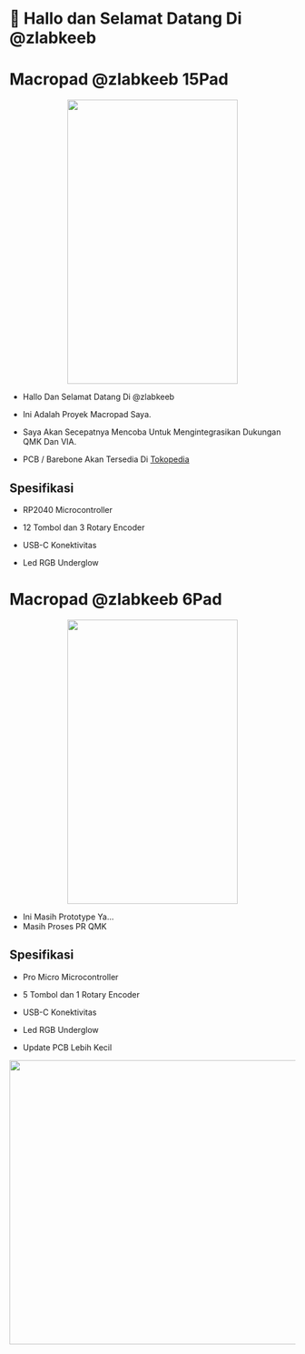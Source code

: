 <p align="center">
  <h1>👋 Hallo dan Selamat Datang Di @zlabkeeb</h1>
</p>

# Macropad @zlabkeeb 15Pad

<p align="center">
  <img width="300" height="500" src="https://i.imgur.com/E5Ajv0fh.jpeg">
</p>

- Hallo Dan Selamat Datang Di @zlabkeeb

- Ini Adalah Proyek Macropad Saya.
- Saya Akan Secepatnya Mencoba Untuk Mengintegrasikan Dukungan QMK Dan VIA.
- PCB / Barebone Akan Tersedia Di [Tokopedia](https://www.tokopedia.com/zahranetid)

## Spesifikasi

- RP2040 Microcontroller

- 12 Tombol dan 3 Rotary Encoder

- USB-C Konektivitas

- Led RGB Underglow

#

# Macropad @zlabkeeb 6Pad

<p align="center">
  <img width="300" height="500" src="https://i.imgur.com/Ugc3R2Th.jpeg">
</p>

- Ini Masih Prototype Ya...
- Masih Proses PR QMK

## Spesifikasi

- Pro Micro Microcontroller

- 5 Tombol dan 1 Rotary Encoder

- USB-C Konektivitas

- Led RGB Underglow

- Update PCB Lebih Kecil

<p align="center">
  <img width="700" height="500" src="https://i.imgur.com/Fikjs8p.png">
</p>
